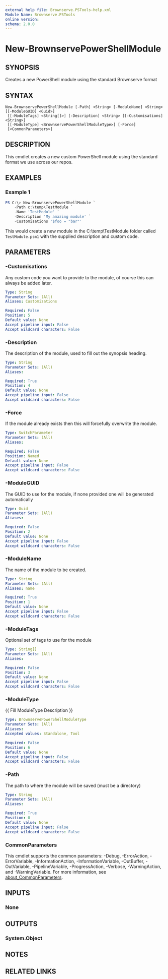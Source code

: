 ```yaml
---
external help file: Brownserve.PSTools-help.xml
Module Name: Brownserve.PSTools
online version:
schema: 2.0.0
---
```


# New-BrownservePowerShellModule

## SYNOPSIS

Creates a new PowerShell module using the standard Brownserve format

## SYNTAX

```text
New-BrownservePowerShellModule [-Path] <String> [-ModuleName] <String> [[-ModuleGUID] <Guid>]
 [[-ModuleTags] <String[]>] [-Description] <String> [[-Customisations] <String>]
 [[-ModuleType] <BrownservePowerShellModuleType>] [-Force]
 [<CommonParameters>]
```

## DESCRIPTION

This cmdlet creates a new custom PowerShell module using the standard format we use across our repos.

## EXAMPLES

### Example 1

```powershell
PS C:\> New-BrownservePowerShellModule `
    -Path c:\temp\TestModule `
    -Name 'TestModule' `
    -Description 'My amazing module' `
    -Customisations '$foo = "bar"'
```

This would create a new module in the C:\temp\TestModule folder called `TestModule.psm1` with the supplied description and custom code.

## PARAMETERS

### -Customisations

Any custom code you want to provide to the module, of course this can always be added later.

```yaml
Type: String
Parameter Sets: (All)
Aliases: Customizations

Required: False
Position: 5
Default value: None
Accept pipeline input: False
Accept wildcard characters: False
```

### -Description

The description of the module, used to fill out the synopsis heading.

```yaml
Type: String
Parameter Sets: (All)
Aliases:

Required: True
Position: 4
Default value: None
Accept pipeline input: False
Accept wildcard characters: False
```

### -Force

If the module already exists then this will forcefully overwrite the module.

```yaml
Type: SwitchParameter
Parameter Sets: (All)
Aliases:

Required: False
Position: Named
Default value: None
Accept pipeline input: False
Accept wildcard characters: False
```

### -ModuleGUID

The GUID to use for the module, if none provided one will be generated automatically

```yaml
Type: Guid
Parameter Sets: (All)
Aliases:

Required: False
Position: 2
Default value: None
Accept pipeline input: False
Accept wildcard characters: False
```

### -ModuleName

The name of the module to be created.

```yaml
Type: String
Parameter Sets: (All)
Aliases: name

Required: True
Position: 1
Default value: None
Accept pipeline input: False
Accept wildcard characters: False
```

### -ModuleTags

Optional set of tags to use for the module

```yaml
Type: String[]
Parameter Sets: (All)
Aliases:

Required: False
Position: 3
Default value: None
Accept pipeline input: False
Accept wildcard characters: False
```

### -ModuleType

{{ Fill ModuleType Description }}

```yaml
Type: BrownservePowerShellModuleType
Parameter Sets: (All)
Aliases:
Accepted values: Standalone, Tool

Required: False
Position: 6
Default value: None
Accept pipeline input: False
Accept wildcard characters: False
```

### -Path

The path to where the module will be saved (must be a directory)

```yaml
Type: String
Parameter Sets: (All)
Aliases:

Required: True
Position: 0
Default value: None
Accept pipeline input: False
Accept wildcard characters: False
```

### CommonParameters

This cmdlet supports the common parameters: -Debug, -ErrorAction, -ErrorVariable, -InformationAction, -InformationVariable, -OutBuffer, -OutVariable, -PipelineVariable, -ProgressAction, -Verbose, -WarningAction, and -WarningVariable. For more information, see [about_CommonParameters](http://go.microsoft.com/fwlink/?LinkID=113216).

## INPUTS

### None

## OUTPUTS

### System.Object

## NOTES

## RELATED LINKS

